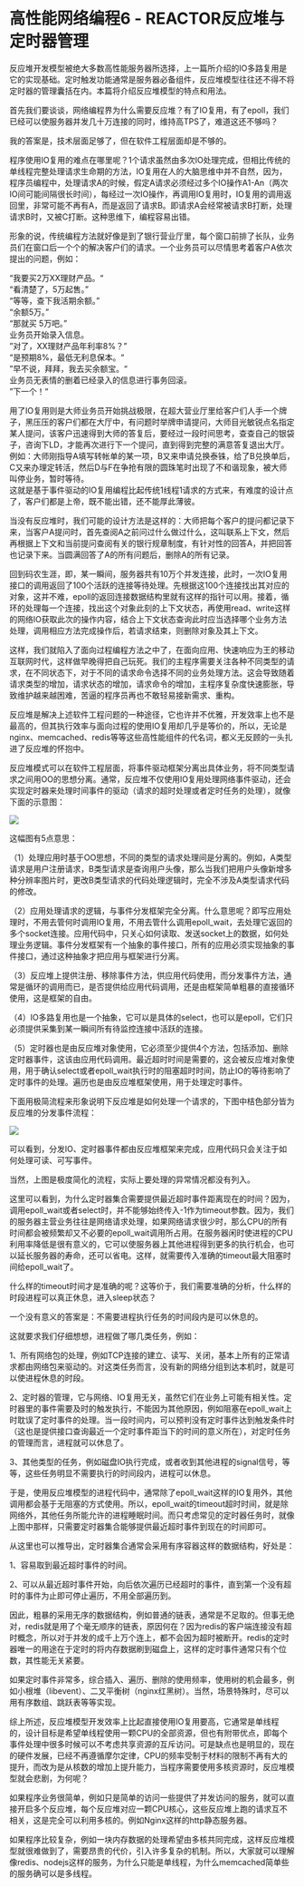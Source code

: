 # 高性能网络编程6 - REACTOR反应堆与定时器管理

反应堆开发模型被绝大多数高性能服务器所选择，上一篇所介绍的IO多路复用是它的实现基础。定时触发功能通常是服务器必备组件，反应堆模型往往还不得不将定时器的管理囊括在内。本篇将介绍反应堆模型的特点和用法。  

首先我们要谈谈，网络编程界为什么需要反应堆？有了IO复用，有了epoll，我们已经可以使服务器并发几十万连接的同时，维持高TPS了，难道这还不够吗？  

我的答案是，技术层面足够了，但在软件工程层面却是不够的。  

程序使用IO复用的难点在哪里呢？1个请求虽然由多次IO处理完成，但相比传统的单线程完整处理请求生命期的方法，IO复用在人的大脑思维中并不自然，因为，程序员编程中，处理请求A的时候，假定A请求必须经过多个IO操作A1-An（两次IO间可能间隔很长时间），每经过一次IO操作，再调用IO复用时，IO复用的调用返回里，非常可能不再有A，而是返回了请求B。即请求A会经常被请求B打断，处理请求B时，又被C打断。这种思维下，编程容易出错。  

形象的说，传统编程方法就好像是到了银行营业厅里，每个窗口前排了长队，业务员们在窗口后一个个的解决客户们的请求。一个业务员可以尽情思考着客户A依次提出的问题，例如：  

“我要买2万XX理财产品。“  
“看清楚了，5万起售。”  
“等等，查下我活期余额。”  
“余额5万。”  
“那就买 5万吧。”  
业务员开始录入信息。  
”对了，XX理财产品年利率8%？”  
“是预期8%，最低无利息保本。“  
”早不说，拜拜，我去买余额宝。“  
业务员无表情的删着已经录入的信息进行事务回滚。  
”下一个！“  

用了IO复用则是大师业务员开始挑战极限，在超大营业厅里给客户们人手一个牌子，黑压压的客户们都在大厅中，有问题时举牌申请提问，大师目光敏锐点名指定某人提问，该客户迅速得到大师的答复后，要经过一段时间思考，查查自己的银袋子，咨询下LD，才能再次进行下一个提问，直到得到完整的满意答复退出大厅。例如：大师刚指导A填写转帐单的某一项，B又来申请兑换泰铢，给了B兑换单后，C又来办理定转活，然后D与F在争抢有限的圆珠笔时出现了不和谐现象，被大师叫停业务，暂时等待。  
这就是基于事件驱动的IO复用编程比起传统1线程1请求的方式来，有难度的设计点了，客户们都是上帝，既不能出错，还不能厚此薄彼。  

当没有反应堆时，我们可能的设计方法是这样的：大师把每个客户的提问都记录下来，当客户A提问时，首先查阅A之前问过什么做过什么，这叫联系上下文，然后再根据上下文和当前提问查阅有关的银行规章制度，有针对性的回答A，并把回答也记录下来。当圆满回答了A的所有问题后，删除A的所有记录。  

回到码农生涯，即，某一瞬间，服务器共有10万个并发连接，此时，一次IO复用接口的调用返回了100个活跃的连接等待处理。先根据这100个连接找出其对应的对象，这并不难，epoll的返回连接数据结构里就有这样的指针可以用。接着，循环的处理每一个连接，找出这个对象此刻的上下文状态，再使用read、write这样的网络IO获取此次的操作内容，结合上下文状态查询此时应当选择哪个业务方法处理，调用相应方法完成操作后，若请求结束，则删除对象及其上下文。  

这样，我们就陷入了面向过程编程方法之中了，在面向应用、快速响应为王的移动互联网时代，这样做早晚得把自己玩死。我们的主程序需要关注各种不同类型的请求，在不同状态下，对于不同的请求命令选择不同的业务处理方法。这会导致随着请求类型的增加，请求状态的增加，请求命令的增加，主程序复杂度快速膨胀，导致维护越来越困难，苦逼的程序员再也不敢轻易接新需求、重构。  

反应堆是解决上述软件工程问题的一种途径，它也许并不优雅，开发效率上也不是最高的，但其执行效率与面向过程的使用IO复用却几乎是等价的，所以，无论是nginx、memcached、redis等等这些高性能组件的代名词，都义无反顾的一头扎进了反应堆的怀抱中。  

反应堆模式可以在软件工程层面，将事件驱动框架分离出具体业务，将不同类型请求之间用OO的思想分离。通常，反应堆不仅使用IO复用处理网络事件驱动，还会实现定时器来处理时间事件的驱动（请求的超时处理或者定时任务的处理），就像下面的示意图：  

![](https://github.com/MulticsYin/MulticsDevOps/blob/master/picture/60.jpg)  

这幅图有5点意思：  

（1）处理应用时基于OO思想，不同的类型的请求处理间是分离的。例如，A类型请求是用户注册请求，B类型请求是查询用户头像，那么当我们把用户头像新增多种分辨率图片时，更改B类型请求的代码处理逻辑时，完全不涉及A类型请求代码的修改。  

（2）应用处理请求的逻辑，与事件分发框架完全分离。什么意思呢？即写应用处理时，不用去管何时调用IO复用，不用去管什么调用epoll_wait，去处理它返回的多个socket连接。应用代码中，只关心如何读取、发送socket上的数据，如何处理业务逻辑。事件分发框架有一个抽象的事件接口，所有的应用必须实现抽象的事件接口，通过这种抽象才把应用与框架进行分离。  

（3）反应堆上提供注册、移除事件方法，供应用代码使用，而分发事件方法，通常是循环的调用而已，是否提供给应用代码调用，还是由框架简单粗暴的直接循环使用，这是框架的自由。  

（4）IO多路复用也是一个抽象，它可以是具体的select，也可以是epoll，它们只必须提供采集到某一瞬间所有待监控连接中活跃的连接。  

（5）定时器也是由反应堆对象使用，它必须至少提供4个方法，包括添加、删除定时器事件，这该由应用代码调用。最近超时时间是需要的，这会被反应堆对象使用，用于确认select或者epoll_wait执行时的阻塞超时时间，防止IO的等待影响了定时事件的处理。遍历也是由反应堆框架使用，用于处理定时事件。  

下面用极简流程来形象说明下反应堆是如何处理一个请求的，下图中桔色部分皆为反应堆的分发事件流程：  

![](https://github.com/MulticsYin/MulticsDevOps/blob/master/picture/61.jpg)  

可以看到，分发IO、定时器事件都由反应堆框架来完成，应用代码只会关注于如何处理可读、可写事件。  

当然，上图是极度简化的流程，实际上要处理的异常情况都没有列入。  

这里可以看到，为什么定时器集合需要提供最近超时事件距离现在的时间？因为，调用epoll_wait或者select时，并不能够始终传入-1作为timeout参数。因为，我们的服务器主营业务往往是网络请求处理，如果网络请求很少时，那么CPU的所有时间都会被频繁却又不必要的epoll_wait调用所占用。在服务器闲时使进程的CPU利用率降低是很有意义的，它可以使服务器上其他进程得到更多的执行机会，也可以延长服务器的寿命，还可以省电。这样，就需要传入准确的timeout最大阻塞时间给epoll_wait了。  

什么样的timeout时间才是准确的呢？这等价于，我们需要准确的分析，什么样的时段进程可以真正休息，进入sleep状态？  

一个没有意义的答案是：不需要进程执行任务的时间段内是可以休息的。  

这就要求我们仔细想想，进程做了哪几类任务，例如：  

1、所有网络包的处理，例如TCP连接的建立、读写、关闭，基本上所有的正常请求都由网络包来驱动的。对这类任务而言，没有新的网络分组到达本机时，就是可以使进程休息的时段。  

2、定时器的管理，它与网络、IO复用无关，虽然它们在业务上可能有相关性。定时器里的事件需要及时的触发执行，不能因为其他原因，例如阻塞在epoll_wait上时耽误了定时事件的处理。当一段时间内，可以预判没有定时事件达到触发条件时（这也是提供接口查询最近一个定时事件距当下的时间的意义所在），对定时任务的管理而言，进程就可以休息了。  

3、其他类型的任务，例如磁盘IO执行完成，或者收到其他进程的signal信号，等等，这些任务明显不需要执行的时间段内，进程可以休息。  

于是，使用反应堆模型的进程代码中，通常除了epoll_wait这样的IO复用外，其他调用都会基于无阻塞的方式使用。所以，epoll_wait的timeout超时时间，就是除网络外，其他任务所能允许的进程睡眠时间。而只考虑常见的定时器任务时，就像上图中那样，只需要定时器集合能够提供最近超时事件到现在的时间即可。  

从这里也可以推导出，定时器集合通常会采用有序容器这样的数据结构，好处是：  

1、容易取到最近超时事件的时间。  

2、可以从最近超时事件开始，向后依次遍历已经超时的事件，直到第一个没有超时的事件为止即可停止遍历，不用全部遍历到。  

因此，粗暴的采用无序的数据结构，例如普通的链表，通常是不足取的。但事无绝对，redis就是用了个毫无顺序的链表，原因何在？因为redis的客户端连接没有超时概念，所以对于并发的成千上万个连上，都不会因为超时被断开。redis的定时器唯一的用途在于定时的将内存数据刷到磁盘上，这样的定时事件通常只有个位数，其性能无关紧要。  

如果定时事件非常多，综合插入、遍历、删除的使用频率，使用树的机会最多，例如小根堆（libevent）、二叉平衡树（nginx红黑树）。当然，场景特殊时，尽可以用有序数组、跳跃表等等实现。  

综上所述，反应堆模型开发效率上比起直接使用IO复用要高，它通常是单线程的，设计目标是希望单线程使用一颗CPU的全部资源，但也有附带优点，即每个事件处理中很多时候可以不考虑共享资源的互斥访问。可是缺点也是明显的，现在的硬件发展，已经不再遵循摩尔定律，CPU的频率受制于材料的限制不再有大的提升，而改为是从核数的增加上提升能力，当程序需要使用多核资源时，反应堆模型就会悲剧，为何呢？  

如果程序业务很简单，例如只是简单的访问一些提供了并发访问的服务，就可以直接开启多个反应堆，每个反应堆对应一颗CPU核心，这些反应堆上跑的请求互不相关，这是完全可以利用多核的。例如Nginx这样的http静态服务器。  

如果程序比较复杂，例如一块内存数据的处理希望由多核共同完成，这样反应堆模型就很难做到了，需要昂贵的代价，引入许多复杂的机制。所以，大家就可以理解像redis、nodejs这样的服务，为什么只能是单线程，为什么memcached简单些的服务确可以是多线程。  
